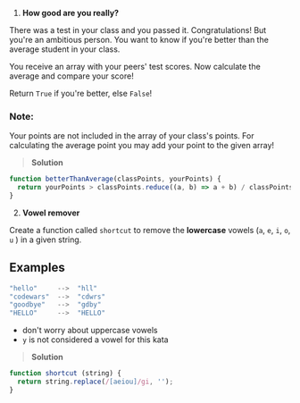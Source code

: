 1. **How good are you really?**

There was a test in your class and you passed it. Congratulations!
But you're an ambitious person. You want to know if you're better than the average student in your class.

You receive an array with your peers' test scores. Now calculate the average and compare your score!

Return `True` if you're better, else `False`!

### **Note:**
Your points are not included in the array of your class's points. For calculating the average point you may add your point to the given array!

> **Solution**

```js
function betterThanAverage(classPoints, yourPoints) {
  return yourPoints > classPoints.reduce((a, b) => a + b) / classPoints.length;
}
```

2. **Vowel remover**

Create a function called `shortcut` to remove the **lowercase** vowels (`a`, `e`, `i`, `o`, `u` ) in a given string.

## **Examples**

```js
"hello"     -->  "hll"
"codewars"  -->  "cdwrs"
"goodbye"   -->  "gdby"
"HELLO"     -->  "HELLO"
```

- don't worry about uppercase vowels
- `y` is not considered a vowel for this kata

> **Solution**

```js
function shortcut (string) {
  return string.replace(/[aeiou]/gi, '');
}
```